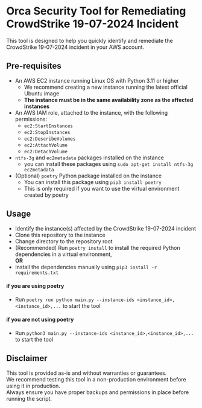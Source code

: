 # Orca Security Tool for Remediating CrowdStrike 19-07-2024 Incident #

This tool is designed to help you quickly identify and remediate the CrowdStrike 19-07-2024 incident in your AWS account.

## Pre-requisites ##
* An AWS EC2 instance running Linux OS with Python 3.11 or higher
  * We recommend creating a new instance running the latest official Ubuntu image
  * **The instance must be in the same availability zone as the affected instances**
* An AWS IAM role, attached to the instance, with the following permissions:
  * `ec2:StartInstances`
  * `ec2:StopInstances`
  * `ec2:DescribeVolumes`
  * `ec2:AttachVolume`
  * `ec2:DetachVolume`
* `ntfs-3g` and `ec2metadata` packages installed on the instance
  * you can install these packages using `sudo apt-get install ntfs-3g ec2metadata`
* (Optional) `poetry` Python package installed on the instance
  * You can install this package using `pip3 install poetry`
  * This is only required if you want to use the virtual environment created by poetry

## Usage ##
* Identify the instance(s) affected by the CrowdStrike 19-07-2024 incident 
* Clone this repository to the instance 
* Change directory to the repository root
* (Recommended) Run `poetry install` to install the required Python dependencies in a virtual environment,   
**OR**
* Install the dependencies manually using `pip3 install -r requirements.txt`
#### if you are using poetry ####
* Run `poetry run python main.py --instance-ids <instance_id>,<instance_id>,...` to start the tool
#### if you are not using poetry ####
* Run `python3 main.py --instance-ids <instance_id>,<instance_id>,...` to start the tool


## Disclaimer ##
This tool is provided as-is and without warranties or guarantees.  
We recommend testing this tool in a non-production environment before using it in production.  
Always ensure you have proper backups and permissions in place before running the script.
